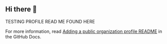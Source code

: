 ## Hi there 👋

TESTING PROFILE READ ME FOUND HERE

For more information, read [Adding a public organization profile README](https://docs.github.com/enterprise-cloud@latest/organizations/collaborating-with-groups-in-organizations/customizing-your-organizations-profile#adding-a-public-organization-profile-readme) in the GitHub Docs.
